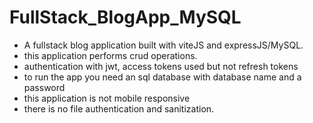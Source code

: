 # FullStack_BlogApp_MySQL
- A fullstack blog application built with viteJS and expressJS/MySQL. 
- this application performs crud operations.
- authentication with jwt, access tokens used but not refresh tokens 
- to  run the app you need an sql database with database name and a password
- this application is not mobile responsive
- there is no file authentication and sanitization. 


